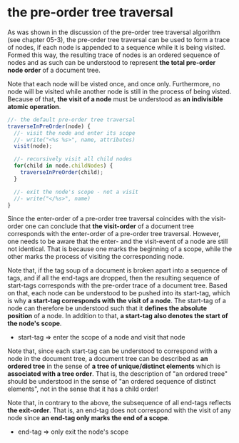 
<!-- ======================================================================= -->
# the pre-order tree traversal

As was shown in the discussion of the pre-order tree traversal algorithm
(see chapter 05-3), the pre-order tree traversal can be used to form a trace
of nodes, if each node is appended to a sequence while it is being visited.
Formed this way, the resulting trace of nodes is an ordered sequence of nodes
and as such can be understood to represent **the total pre-order node order**
of a document tree.

Note that each node will be visted once, and once only. Furthermore, no node
will be visited while another node is still in the process of being visted.
Because of that, **the visit of a node** must be understood as
**an indivisible atomic operation**.

```js
//- the default pre-order tree traversal
traverseInPreOrder(node) {
  //- visit the node and enter its scope
  //- write("<%s %s>", name, attributes)
  visit(node);

  //- recursively visit all child nodes
  for(child in node.childNodes) {
    traverseInPreOrder(child);
  }

  //- exit the node's scope - not a visit
  //- write("</%s>", name)
}
```

Since the enter-order of a pre-order tree traversal coincides with the
visit-order one can conclude that **the visit-order** of a document tree
corresponds with the enter-order of a pre-order tree traversal. However,
one needs to be aware that the enter- and the visit-event of a node are
still not identical. That is because one marks the beginning of a scope,
while the other marks the process of visiting the corresponding node.

Note that, if the tag soup of a document is broken apart into a sequence
of tags, and if all the end-tags are dropped, then the resulting sequence
of start-tags corresponds with the pre-order trace of a document tree.
Based on that, each node can be understood to be pushed into its start-tag,
which is why **a start-tag corresponds with the visit of a node**.
The start-tag of a node can therefore be understood such that it
**defines the absolute position** of a node. In addition to that,
**a start-tag also denotes the start of the node's scope**.

* start-tag => enter the scope of a node and visit that node

Note that, since each start-tag can be understood to correspond with a node
in the document tree, a document tree can be described as **an ordered tree**
in the sense of **a tree of unique/distinct elements** which is
**associated with a tree order**. That is, the description of "an ordered
treee" should be understood in the sense of "an ordered sequence of distinct
elements", not in the sense that it has a child order!

Note that, in contrary to the above, the subsequence of all end-tags reflects
**the exit-order**. That is, an end-tag does not correspond with the visit
of any node since **an end-tag only marks the end of a scope**.

* end-tag => only exit the node's scope
